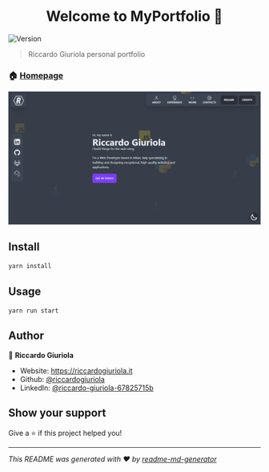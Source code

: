 <h1 align="center">Welcome to MyPortfolio 👋</h1>
<p>
  <img alt="Version" src="https://img.shields.io/badge/version-1.0.0-blue.svg?cacheSeconds=2592000" />
</p>

> Riccardo Giuriola personal portfolio

### 🏠 [Homepage](https://riccardogiuriola.it)

![alt text](public/images/portfolio.PNG)

## Install

```sh
yarn install
```

## Usage

```sh
yarn run start
```

## Author

👤 **Riccardo Giuriola**

* Website: https://riccardogiuriola.it
* Github: [@riccardogiuriola](https://github.com/riccardogiuriola)
* LinkedIn: [@riccardo-giuriola-67825715b](https://linkedin.com/in/riccardo-giuriola-67825715b)

## Show your support

Give a ⭐️ if this project helped you!

***
_This README was generated with ❤️ by [readme-md-generator](https://github.com/kefranabg/readme-md-generator)_